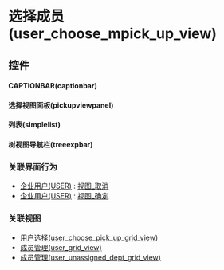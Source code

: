 # 选择成员(user_choose_mpick_up_view)  <!-- {docsify-ignore-all} -->



## 控件
#### CAPTIONBAR(captionbar)
#### 选择视图面板(pickupviewpanel)
#### 列表(simplelist)
#### 树视图导航栏(treeexpbar)


### 关联界面行为
  * [企业用户(USER)](module/Base/user) : [视图_取消](module/Base/user#界面行为)
  * [企业用户(USER)](module/Base/user) : [视图_确定](module/Base/user#界面行为)

### 关联视图
  * [用户选择(user_choose_pick_up_grid_view)](app/view/user_choose_pick_up_grid_view)
  * [成员管理(user_grid_view)](app/view/user_grid_view)
  * [成员管理(user_unassigned_dept_grid_view)](app/view/user_unassigned_dept_grid_view)

<script>
 const { createApp } = Vue
  createApp({
    data() {
      return {

      }
    }
  }).use(ElementPlus).mount('#app')
</script>